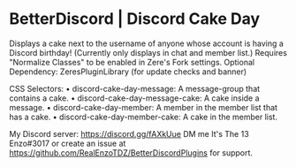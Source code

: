 <h1>BetterDiscord | Discord Cake Day</h1>

Displays a cake next to the username of anyone whose account is having a Discord birthday!
(Currently only displays in chat and member list.) Requires "Normalize Classes" to be enabled in Zere's Fork settings.
Optional Dependency: ZeresPluginLibrary
(for update checks and banner)

CSS Selectors:
• discord-cake-day-message: A message-group that contains a cake.
• discord-cake-day-message-cake: A cake inside a message.
• discord-cake-day-member: A member in the member list that has a cake.
• discord-cake-day-member-cake: A cake in the member list.

My Discord server: https://discord.gg/fAXkUue DM me It's The 13 Enzo#3017 or create an issue at https://github.com/RealEnzoTDZ/BetterDiscordPlugins for support.
